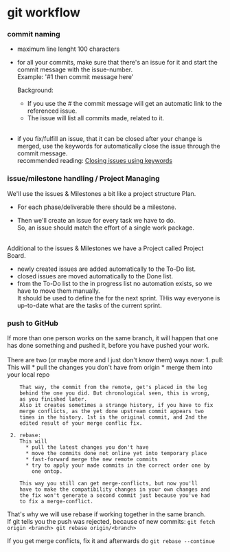 # git workflow
### commit naming
  * maximum line lenght 100 characters

  * for all your commits, make sure that there's an issue for it and
    start the commit message with the issue-number.  
    Example: '#1 then commit message here'

    Background:
      * If you use the #<issue number> the commit message will get an
        automatic link to the referenced issue.
      * The issue will list all commits made, related to it.
 &nbsp;  
 &nbsp;  
  * if you fix/fulfill an issue, that it can be closed after your change is merged, use the keywords for automatically close
    the issue through the commit message.  
    recommended reading: [Closing issues using keywords](https://help.github.com/articles/closing-issues-using-keywords/)

### issue/milestone handling / Project Managing
We'll use the issues & Milestones a bit like a project structure Plan.  
  * For each phase/deliverable there should be a milestone.  

  * Then we'll create an issue for every task we have to do.  
    So, an issue should match the effort of a single work package.
&nbsp;  
&nbsp;  

Additional to the issues & Milestones we have a Project called 
Project Board.
  * newly created issues are added automatically to the To-Do list.
  * closed issues are moved automatically to the Done list.
  * from the To-Do list to the in progress list no automation exists, 
    so we have to move them manually.  
    It should be used to define the for the next sprint. THis way
    everyone is up-to-date what are the tasks of the current sprint.

### push to GitHub
If more than one person works on the same branch, it will happen that
one has done something and pushed it, before you have pushed your work.
&nbsp;  
&nbsp;  
There are two (or maybe more and I just don't know them) ways now:
     1. pull:  
        This will
          * pull the changes you don't have from origin
          * merge them into your local repo

        That way, the commit from the remote, get's placed in the log
        behind the one you did. But chronological seen, this is wrong,
        as you finished later.  
        Also it creates sometimes a strange history, if you have to fix
        merge conflicts, as the yet done upstream commit appears two
        times in the history. 1st is the original commit, and 2nd the
        edited result of your merge conflic fix.

     2. rebase:  
        This will
          * pull the latest changes you don't have
          * move the commits done not online yet into temporary place
          * fast-forward merge the new remote commits
          * try to apply your made commits in the correct order one by
            one ontop.

        This way you still can get merge-conflicts, but now you'll
        have to make the compatibility changes in your own changes and
        the fix won't generate a second commit just because you've had
        to fix a merge-conflict.

That's why we will use rebase if working together in the same branch.  
If git tells you the push was rejected, because of new commits:
    ```
    git fetch origin <branch>
    git rebase origin/<branch>
    ```

If you get merge conflicts, fix it and afterwards do
    ```
    git rebase --continue
    ```
